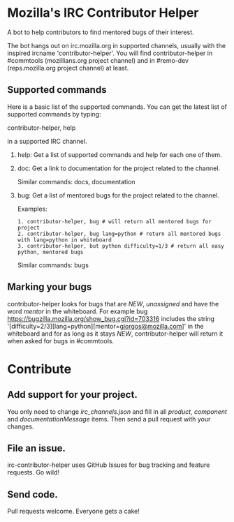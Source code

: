 Mozilla's IRC Contributor Helper
================================

A bot to help contributors to find mentored bugs of their interest.

The bot hangs out on irc.mozilla.org in supported channels, usually
with the inspired ircname 'contributor-helper'. You will find
contributor-helper in #commtools (mozillians.org project channel) and
in #remo-dev (reps.mozilla.org project channel) at least.


Supported commands
------------------

Here is a basic list of the supported commands. You can get the latest
list of supported commands by typing:

  contributor-helper, help

in a supported IRC channel.

 1. help: Get a list of supported commands and help for each one of
    them.

 2. doc: Get a link to documentation for the project related to the
    channel.

    Similar commands:
        docs, documentation

 3. bug: Get a list of mentored bugs for the project related to the
    channel.

    Examples:

        1. contributor-helper, bug # will return all mentored bugs for project
        2. contributor-helper, bug lang=python # return all mentored bugs with lang=python in whiteboard
        3. contributor-helper, but python difficulty=1/3 # return all easy python, mentored bugs

    Similar commands:
        bugs


Marking your bugs
-----------------

contributor-helper looks for bugs that are *NEW*, *unassigned* and
have the word *mentor* in the whiteboard. For example bug
<https://bugzilla.mozilla.org/show_bug.cgi?id=703316> includes the
string '[difficulty=2/3][lang=python][mentor=giorgos@mozilla.com]' in
the whiteboard and for as long as it stays *NEW*, contributor-helper
will return it when asked for bugs in #commtools.


Contribute
==========

Add support for your project.
-----------------------------

You only need to change *irc_channels.json* and fill in all *product*,
*component* and *documentationMessage* items. Then send a pull request
with your changes.


File an issue.
--------------

irc-contributor-helper uses GitHub Issues for bug tracking and feature
requests. Go wild!


Send code.
----------

Pull requests welcome. Everyone gets a cake!
